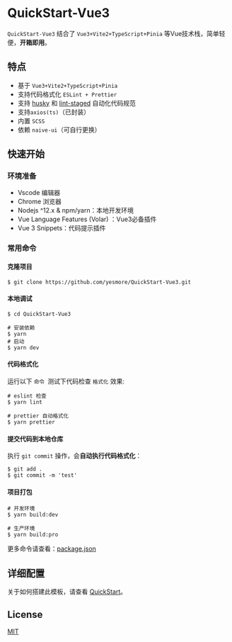 # QuickStart-Vue3

`QuickStart-Vue3` 结合了 `Vue3+Vite2+TypeScript+Pinia` 等Vue技术栈，简单轻便，**开箱即用**。

## 特点

- 基于 `Vue3+Vite2+TypeScript+Pinia`
- 支持代码格式化 `ESLint + Prettier`
- 支持 [husky](https://github.com/typicode/husky) 和 [lint-staged](https://github.com/okonet/lint-staged) 自动化代码规范
- 支持`axios(ts)`（已封装）
- 内置 `SCSS`
- 依赖 `naive-ui`（可自行更换）

## 快速开始

### 环境准备

- Vscode 编辑器
- Chrome 浏览器
- Nodejs ^12.x & npm/yarn：本地开发环境
- Vue Language Features (Volar) ：Vue3必备插件
- Vue 3 Snippets：代码提示插件

### 常用命令

#### 克隆项目

```shell
$ git clone https://github.com/yesmore/QuickStart-Vue3.git
```

#### 本地调试

```shell
$ cd QuickStart-Vue3

# 安装依赖
$ yarn
# 启动
$ yarn dev
```



#### 代码格式化

运行以下 `命令 `测试下代码检查 `格式化` 效果:

```shell
# eslint 检查
$ yarn lint

# prettier 自动格式化
$ yarn prettier
```

#### 提交代码到本地仓库

执行 `git commit` 操作，会**自动执行代码格式化**：

```shell
$ git add .
$ git commit -m 'test'
```

#### 项目打包

```shell
# 开发环境
$ yarn build:dev

# 生产环境
$ yarn build:pro
```

更多命令请查看：[package.json](https://github.com/yesmore/QuickStart-Vue3/blob/main/package.json)



## 详细配置

关于如何搭建此模板，请查看 [QuickStart](https://github.com/yesmore/QuickStart-Vue3/blob/main/QuickStart)。

## License

[MIT]()
